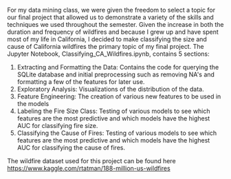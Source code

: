 For my data mining class, we were given the freedom to select a topic for our final project that allowed us to demonstrate a variety of the skills and techniques we used throughout the semester.
Given the increase in both the duration and frequency of wildfires and because I grew up and have spent most of my life in California, I decided to make classifying the size and cause of California wildfires the primary topic of my final project.
The Jupyter Notebook, Classifying_CA_Wildfires.ipynb, contains 5 sections:
  1. Extracting and Formatting the Data: Contains the code for querying the SQLite database and initial preprocessing such as removing  NA's and formatting a few of the features for later use.
  2. Exploratory Analysis: Visualizations of the distribution of the data.
  3. Feature Engineering: The creation of various new features to be used in the models
  4. Labeling the Fire Size Class: Testing of various models to see which features are the most predictive and which models have the highest AUC for classifying fire size.
  5. Classifying the Cause of Fires: Testing of various models to see which features are the most predictive and which models have the highest AUC for classifying the cause of fires.
  
The wildfire dataset used for this project can be found here https://www.kaggle.com/rtatman/188-million-us-wildfires
